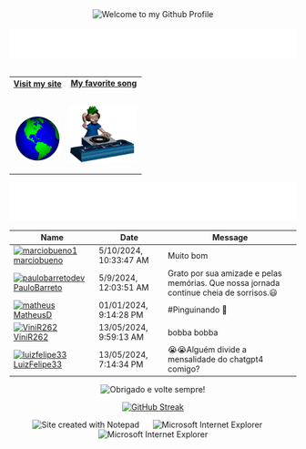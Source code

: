 <!-- "Hero" Header -->
<div align="center">
  <img src="https://github.com/BrunnerLivio/brunnerlivio/blob/master/images/welcome.png?raw=true" style="max-width: 100%;" alt="Welcome to my Github Profile" />
  <br />
  <br />
  <img height="50" alt="Meu nome é Davi" src="images/personal_note.svg" />
  <br />
  <br />

</div>

<!-- Social -->
<table width="100%" align="center">
<tr>
<td align="center">
<a href="https://www.youtube.com/watch?v=dQw4w9WgXcQ">
<strong>Visit my site </strong>
<br />
<br />
<br />

<p>

<img alt="Globe" height="80" src="images/globe.gif">
</a>
</p>

</td>


<td align="center">
<a href="https://www.youtube.com/watch?v=3YxaaGgTQYM&ab_channel=EvanescenceVEVO">
<strong>My favorite song</strong>
<br />
<br />


<p>
<img height="100" alt="Music" src="images/music.gif"> 
</a>
</p>

</td>
</tr>
</table>

<div align="center">
<a href="https://github.com/MrzDavi/MrzDavi/issues/1"><img src="images/guestbook.svg"></a> 
</div>

<!-- Guestbook -->
| Name | Date | Message |
|---|---|---|
| <a href="https://github.com/marciobueno1"><img width="24" src="https://avatars.githubusercontent.com/u/9195580?v=4" alt="marciobueno1" />marciobueno</a>|5/10/2024, 10:33:47 AM|Muito bom|
| <a href="https://github.com/PauloBarretoDev"><img width="24" src="https://avatars.githubusercontent.com/u/105065779?v=4" alt="paulobarretodev" /> PauloBarreto</a> |5/9/2024, 12:03:51 AM|Grato por sua amizade e pelas memórias. Que nossa jornada continue cheia de sorrisos.😃|
| <a href="https://github.com/MatheusDLins"><img width="24" src="https://avatars.githubusercontent.com/u/70213264?v=4" alt="matheus" /> MatheusD</a> |01/01/2024, 9:14:28 PM|#Pinguinando 🐧|
| <a href="https://github.com/ViniR262"><img width="24" src="https://avatars.githubusercontent.com/u/53504975?s=24&u=825ad6c779adb5133f6596901b4f2d6bcd836e2f&v=4" alt="ViniR262" /> ViniR262</a> |13/05/2024, 9:59:13 AM|bobba bobba|
| <a href="https://github.com/LuizFelipe33"><img width="24" src="https://avatars.githubusercontent.com/u/86198174?v=4" alt="luizfelipe33" /> LuizFelipe33</a> |13/05/2024, 7:14:34 PM|😭😭Alguém divide a mensalidade do chatgpt4 comigo?|
<!-- /Guestbook -->

<!-- Footer -->

<div align="center">

<img height="120" alt="Obrigado e volte sempre!" width="100%" src="https://raw.githubusercontent.com/BrunnerLivio/brunnerlivio/master/images/marquee.svg" />
<br />

<a href="https://git.io/streak-stats"><img src="https://streak-stats.demolab.com?user=MrzDavi&theme=travelers-theme&hide_total_contributions=true" alt="GitHub Streak" /></a>

<img src="https://raw.githubusercontent.com/BrunnerLivio/brunnerlivio/master/images/notepad.gif" alt="Site created with Notepad" height="30" />
<!-- "margin-right: whatever;" -->
<span>&nbsp;&nbsp;&nbsp;&nbsp;</span>  
<img src="https://raw.githubusercontent.com/BrunnerLivio/brunnerlivio/master/images/ie_logo.gif" alt="Microsoft Internet Explorer" />
<span>&nbsp;&nbsp;&nbsp;&nbsp;</span>  
<img src="https://raw.githubusercontent.com/BrunnerLivio/brunnerlivio/master/images/noframes.gif" alt="Microsoft Internet Explorer" />

</div>
